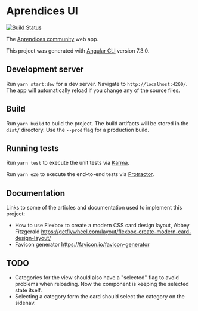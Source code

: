 # Aprendices UI
[![Build Status](https://travis-ci.org/paucls/aprendices-ui.svg?branch=master)](https://travis-ci.org/paucls/aprendices-ui)

The [Aprendices community](https://aprendices.herokuapp.com) web app.

This project was generated with [Angular CLI](https://github.com/angular/angular-cli) version 7.3.0.

## Development server

Run `yarn start:dev` for a dev server. Navigate to `http://localhost:4200/`. The app will automatically reload if you change any of the source files.

## Build

Run `yarn build` to build the project. The build artifacts will be stored in the `dist/` directory. Use the `--prod` flag for a production build.

## Running tests

Run `yarn test` to execute the unit tests via [Karma](https://karma-runner.github.io).

Run `yarn e2e` to execute the end-to-end tests via [Protractor](http://www.protractortest.org/).

## Documentation
Links to some of the articles and documentation used to implement this project:

- How to use Flexbox to create a modern CSS card design layout, Abbey Fitzgerald
https://getflywheel.com/layout/flexbox-create-modern-card-design-layout/
- Favicon generator
https://favicon.io/favicon-generator

## TODO
- Categories for the view should also have a "selected" flag
to avoid problems when reloading. Now the component is keeping
the selected state itself.
- Selecting a category form the card should select the category
on the sidenav.
